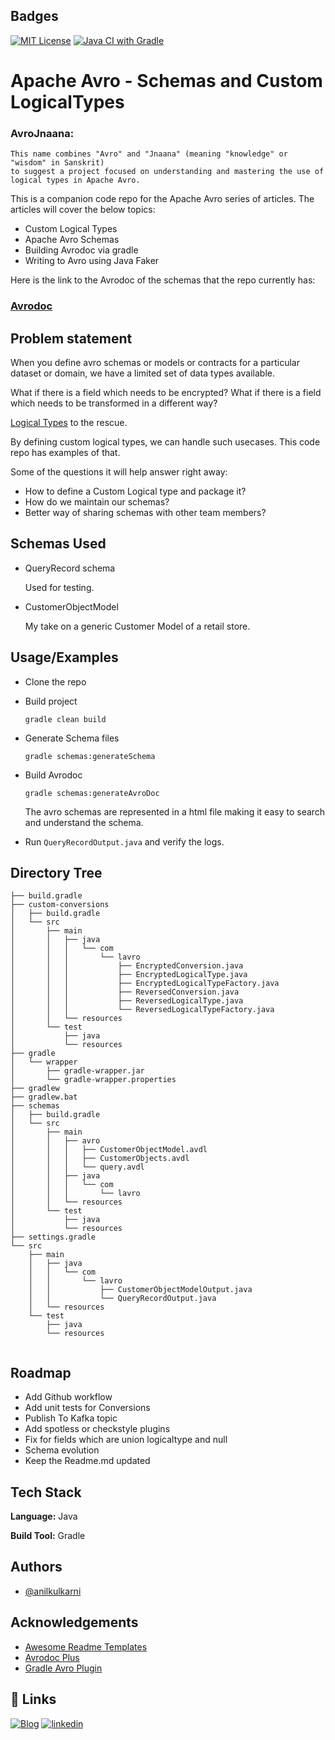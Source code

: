 
## Badges

[![MIT License](https://img.shields.io/badge/License-MIT-green.svg)](https://choosealicense.com/licenses/mit/)
[![Java CI with Gradle](https://github.com/anilkulkarni87/AvroJnaana/actions/workflows/gradle.yml/badge.svg)](https://github.com/anilkulkarni87/AvroJnaana/actions/workflows/gradle.yml)



# Apache Avro - Schemas and Custom LogicalTypes

### AvroJnaana: 
    This name combines "Avro" and "Jnaana" (meaning "knowledge" or "wisdom" in Sanskrit) 
    to suggest a project focused on understanding and mastering the use of logical types in Apache Avro.

This is a companion code repo for the Apache Avro series of articles. The articles will cover the below topics:

- Custom Logical Types
- Apache Avro Schemas
- Building Avrodoc via gradle
- Writing to Avro using Java Faker

Here is the link to the Avrodoc of the schemas that the repo currently has:

### [Avrodoc](avrodoc.html)



## Problem statement

When you define avro schemas or models or contracts for a particular dataset or domain, we have a limited set of data types available.

What if there is a field which needs to be encrypted?
What if there is a field which needs to be transformed in a different way?

[Logical Types](https://avro.apache.org/docs/1.11.1/idl-language/#logical-types) to the rescue.

By defining custom logical types, we can handle such usecases. This code repo has examples of that.

Some of the questions it will help answer right away:
- How to define a Custom Logical type and package it?
- How do we maintain our schemas?
- Better way of sharing schemas with other team members?
## Schemas Used

- QueryRecord schema

  Used for testing.
- CustomerObjectModel

  My take on a generic Customer Model of a retail store.
## Usage/Examples

- Clone the repo
- Build project

  `gradle clean build`
- Generate Schema files

  `gradle schemas:generateSchema`

- Build Avrodoc

  `gradle schemas:generateAvroDoc`

  The avro schemas are represented in a html file making it easy to search and understand the schema.

- Run `QueryRecordOutput.java` and verify the logs.



## Directory Tree

```
├── build.gradle
├── custom-conversions
│   ├── build.gradle
│   └── src
│       ├── main
│       │   ├── java
│       │   │   └── com
│       │   │       └── lavro
│       │   │           ├── EncryptedConversion.java
│       │   │           ├── EncryptedLogicalType.java
│       │   │           ├── EncryptedLogicalTypeFactory.java
│       │   │           ├── ReversedConversion.java
│       │   │           ├── ReversedLogicalType.java
│       │   │           └── ReversedLogicalTypeFactory.java
│       │   └── resources
│       └── test
│           ├── java
│           └── resources
├── gradle
│   └── wrapper
│       ├── gradle-wrapper.jar
│       └── gradle-wrapper.properties
├── gradlew
├── gradlew.bat
├── schemas
│   ├── build.gradle
│   └── src
│       ├── main
│       │   ├── avro
│       │   │   ├── CustomerObjectModel.avdl
│       │   │   ├── CustomerObjects.avdl
│       │   │   └── query.avdl
│       │   ├── java
│       │   │   └── com
│       │   │       └── lavro
│       │   └── resources
│       └── test
│           ├── java
│           └── resources
├── settings.gradle
└── src
    ├── main
    │   ├── java
    │   │   └── com
    │   │       └── lavro
    │   │           ├── CustomerObjectModelOutput.java
    │   │           └── QueryRecordOutput.java
    │   └── resources
    └── test
        ├── java
        └── resources


```


## Roadmap

- Add Github workflow
- Add unit tests for Conversions
- Publish To Kafka topic
- Add spotless or checkstyle plugins
- Fix for fields which are union logicaltype and null
- Schema evolution
- Keep the Readme.md updated

## Tech Stack

**Language:** Java

**Build Tool:** Gradle


## Authors

- [@anilkulkarni](https://github.com/anilkulkarni87)


## Acknowledgements

 - [Awesome Readme Templates](https://readme.so/)
 - [Avrodoc Plus](https://github.com/mikaello/avrodoc-plus)
 - [Gradle Avro Plugin](https://github.com/davidmc24/gradle-avro-plugin)


## 🔗 Links
[![Blog](https://img.shields.io/badge/WordPress-21759B.svg?style=for-the-badge&logo=WordPress&logoColor=white)](https://anilkulkarni.com/)
[![linkedin](https://img.shields.io/badge/linkedin-0A66C2?style=for-the-badge&logo=linkedin&logoColor=white)](https://www.linkedin.com/in/anilakulkarni/)



